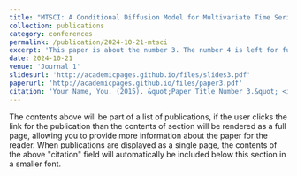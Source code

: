 ```yaml
---
title: "MTSCI: A Conditional Diffusion Model for Multivariate Time Series Consistent Imputation"
collection: publications
category: conferences
permalink: /publication/2024-10-21-mtsci
excerpt: 'This paper is about the number 3. The number 4 is left for future work.'
date: 2024-10-21
venue: 'Journal 1'
slidesurl: 'http://academicpages.github.io/files/slides3.pdf'
paperurl: 'http://academicpages.github.io/files/paper3.pdf'
citation: 'Your Name, You. (2015). &quot;Paper Title Number 3.&quot; <i>Journal 1</i>. 1(3).'
---
```


The contents above will be part of a list of publications, if the user clicks the link for the publication than the contents of section will be rendered as a full page, allowing you to provide more information about the paper for the reader. When publications are displayed as a single page, the contents of the above "citation" field will automatically be included below this section in a smaller font.